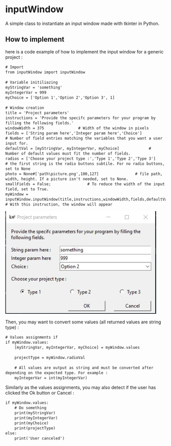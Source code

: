 # inputWindow
A simple class to instantiate an input window made with tkinter in Python.

## How to implement
here is a code example of how to implement the input window for a generic project :

    # Import
    from inputWindow import inputWindow
    
    # Variable initiliazing
    myStringVar = 'something'
    myIntegerVar = 999
    myChoice = ['Option 1','Option 2','Option 3', 1]

    # Window creation
    title = 'Project parameters'
    instructions = 'Provide the specifc parameters for your program by filling the following fields.'
    windowWidth = 375               # Width of the window in pixels
    fields = ['String param here','Integer param here','Choice']           # Number of field entries matching the variables that you want a user input for.
    defaultVal = [myStringVar, myIntegerVar, myChoice]             # Number of default values must fit the number of fields.
    radios = ['Choose your project type :','Type 1','Type 2','Type 3']          # the first string is the radio buttons subtile. For no radio buttons, set to None
    photo = None#['path\picture.png',100,127]                # file path, width, height. If a picture isn't needed, set to None.
    smallFields = False;                # To reduce the width of the input field, set to True.
    myWindow = inputWindow.inputWindow(title,instructions,windowWidth,fields,defaultVal,radios,photo,smallFields)            # With this instruction, the window will appear
  
![Input window example](/images/example.JPG)

Then, you may want to convert some values (all returned values are string type) :

    # Values assignments if 
    if myWindow.values:
        [myStringVar, myIntegerVar, myChoice] = myWindow.values

        projectType = myWindow.radioVal

        # All values are output as string and must be converted after depending on the expected type. For example :
        myIntegerVar = int(myIntegerVar)
    
Similarly as the values assignments, you may also detect if the user has clicked the Ok button or Cancel :

    if myWindow.values:
        # Do something
        print(myStringVar)
        print(myIntegerVar)
        print(myChoice)
        print(projectType)        
    else:
        print('User canceled')
